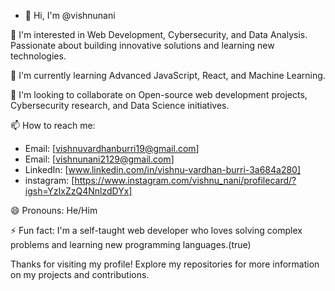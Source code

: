- 👋 Hi, I'm @vishnunani

👀 I'm interested in Web Development, Cybersecurity, and Data Analysis. Passionate about building innovative solutions and learning new technologies.

🌱 I'm currently learning Advanced JavaScript, React, and Machine Learning.

💞 I'm looking to collaborate on Open-source web development projects, Cybersecurity research, and Data Science initiatives.

📫 How to reach me:

- Email: [vishnuvardhanburri19@gmail.com]
- Email: [vishnunani2129@gmail.com]
- LinkedIn: [www.linkedin.com/in/vishnu-vardhan-burri-3a684a280]
- instagram: [https://www.instagram.com/vishnu_nani/profilecard/?igsh=YzIxZzQ4NnlzdDYx]

😄 Pronouns: He/Him


⚡ Fun fact: I'm a self-taught web developer who loves solving complex problems and learning new programming languages.(true)

Thanks for visiting my profile! Explore my repositories for more information on my projects and contributions.
